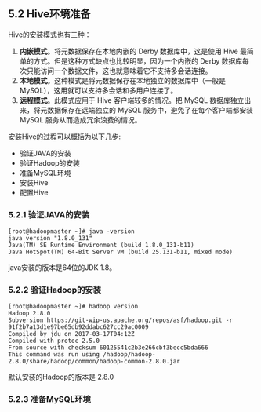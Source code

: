 ## 5.2 Hive环境准备

Hive的安装模式也有三种：

1. **内嵌模式**。将元数据保存在本地内嵌的 Derby 数据库中，这是使用 Hive 最简单的方式。但是这种方式缺点也比较明显，因为一个内嵌的 Derby 数据库每次只能访问一个数据文件，这也就意味着它不支持多会话连接。
2. **本地模式**。这种模式是将元数据保存在本地独立的数据库中（一般是 MySQL），这用就可以支持多会话和多用户连接了。
3. **远程模式**。此模式应用于 Hive 客户端较多的情况。把 MySQL 数据库独立出来，将元数据保存在远端独立的 MySQL 服务中，避免了在每个客户端都安装 MySQL 服务从而造成冗余浪费的情况。

安装Hive的过程可以概括为以下几步:

* 验证JAVA的安装
* 验证Hadoop的安装
* 准备MySQL环境
* 安装Hive
* 配置Hive



### 5.2.1 验证JAVA的安装

```
[root@hadoopmaster ~]# java -version
java version "1.8.0_131"
Java(TM) SE Runtime Environment (build 1.8.0_131-b11)
Java HotSpot(TM) 64-Bit Server VM (build 25.131-b11, mixed mode)
```

java安装的版本是64位的JDK 1.8。

### 5.2.2 验证Hadoop的安装

```
[root@hadoopmaster ~]# hadoop version
Hadoop 2.8.0
Subversion https://git-wip-us.apache.org/repos/asf/hadoop.git -r 91f2b7a13d1e97be65db92ddabc627cc29ac0009
Compiled by jdu on 2017-03-17T04:12Z
Compiled with protoc 2.5.0
From source with checksum 60125541c2b3e266cbf3becc5bda666
This command was run using /hadoop/hadoop-2.8.0/share/hadoop/common/hadoop-common-2.8.0.jar
```

默认安装的Hadoop的版本是 2.8.0

### 5.2.3 准备MySQL环境



